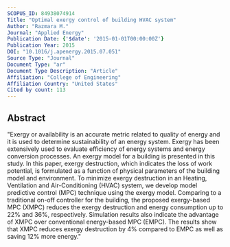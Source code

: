 ```yaml
---
SCOPUS_ID: 84938074914
Title: "Optimal exergy control of building HVAC system"
Author: "Razmara M."
Journal: "Applied Energy"
Publication Date: {'$date': '2015-01-01T00:00:00Z'}
Publication Year: 2015
DOI: "10.1016/j.apenergy.2015.07.051"
Source Type: "Journal"
Document Type: "ar"
Document Type Description: "Article"
Affiliation: "College of Engineering"
Affiliation Country: "United States"
Cited by count: 113
---
```


## Abstract
"Exergy or availability is an accurate metric related to quality of energy and it is used to determine sustainability of an energy system. Exergy has been extensively used to evaluate efficiency of energy systems and energy conversion processes. An exergy model for a building is presented in this study. In this paper, exergy destruction, which indicates the loss of work potential, is formulated as a function of physical parameters of the building model and environment. To minimize exergy destruction in an Heating, Ventilation and Air-Conditioning (HVAC) system, we develop model predictive control (MPC) technique using the exergy model. Comparing to a traditional on-off controller for the building, the proposed exergy-based MPC (XMPC) reduces the exergy destruction and energy consumption up to 22% and 36%, respectively. Simulation results also indicate the advantage of XMPC over conventional energy-based MPC (EMPC). The results show that XMPC reduces exergy destruction by 4% compared to EMPC as well as saving 12% more energy."
